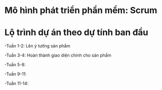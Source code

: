 # Mô hình phát triển phần mềm: Scrum
# Lộ trình dự án theo dự tính ban đầu
-Tuần 1-2: Lên ý tưởng sản phẩm

-Tuần 3-4: Hoàn thành giao diện chính cho sản phẩm

-Tuần 5-8: 

-Tuần 9-11:

-Tuần 11-14:

